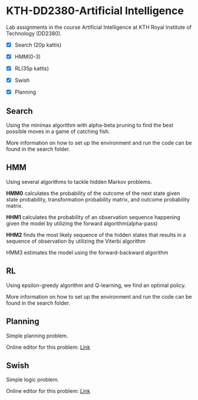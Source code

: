 # KTH-DD2380-Artificial Intelligence
 Lab assignments in the course Artificial Intelligence at  KTH Royal Institute of Technology (DD2380).

- [x] Search (20p kattis) 
- [x] HMM(0-3)
- [x] RL(35p kattis)
- [x] Swish
- [x] Planning


## Search
Using the minimax algorithm with alpha-beta pruning to find the best possible moves in a game of catching fish.

More information on how to set up the environment and run the code can be found in the search folder.
## HMM
Using several algorithms to tackle hidden Markov problems.

**HMM0** calculates the probability of the outcome of the next state given state probability, transformation probability matrix, and outcome probability matrix.

**HHM1** calculates the probability of an observation sequence happening given the model by utilizing the forward algorithm(alpha-pass)

**HHM2** finds the most likely sequence of the hidden states that results in a sequence of observation by utilizing the Viterbi algorithm

HMM3 estimates the model using the forward-backward algorithm

## RL
Using epsilon-greedy algorithm and Q-learning, we find an optimal policy.

More information on how to set up the environment and run the code can be found in the search folder.

## Planning
Simple planning problem.

Online editor for this problem: [Link](http://editor.planning.domains/)
## Swish
Simple logic problem.

Online editor for this problem: [Link](https://swish.swi-prolog.org/)



